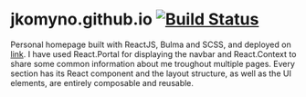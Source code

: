 # jkomyno.github.io [![Build Status](https://travis-ci.org/jkomyno/jkomyno.github.io.svg?branch=master)](https://travis-ci.org/jkomyno/jkomyno.github.io)

Personal homepage built with ReactJS, Bulma and SCSS, and deployed on [link](https://jkomyno.github.io).
I have used React.Portal for displaying the navbar and React.Context to share some common information about me troughout multiple pages.
Every section has its React component and the layout structure, as well as the UI elements, are entirely
composable and reusable.
